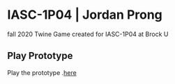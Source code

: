 # IASC-1P04 | Jordan Prong
fall 2020
Twine Game created for IASC-1P04 at Brock U

## Play Prototype
Play the prototype .[here](prototype/DrySandsProto-10-31-2020-V1.0.html)


